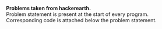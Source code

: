 <b>Problems taken from hackerearth.</b>
<br/>
Problem statement is present at the start of every program.
<br/>
Corresponding code is attached below the problem statement.
  
